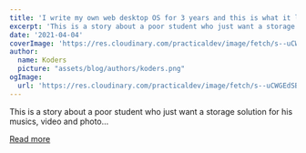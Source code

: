 ```yaml
---
title: 'I write my own web desktop OS for 3 years and this is what it looks like now'
excerpt: 'This is a story about a poor student who just want a storage solution for his musics, video and photo...'
date: '2021-04-04'
coverImage: 'https://res.cloudinary.com/practicaldev/image/fetch/s--uCWGEdSB--/c_imagga_scale,f_auto,fl_progressive,h_420,q_auto,w_1000/https://dev-to-uploads.s3.amazonaws.com/uploads/articles/tupaibdusxxqkvapwu71.png'
author:
  name: Koders
  picture: "assets/blog/authors/koders.png"
ogImage:
  url: 'https://res.cloudinary.com/practicaldev/image/fetch/s--uCWGEdSB--/c_imagga_scale,f_auto,fl_progressive,h_420,q_auto,w_1000/https://dev-to-uploads.s3.amazonaws.com/uploads/articles/tupaibdusxxqkvapwu71.png'
---
```


This is a story about a poor student who just want a storage solution for his musics, video and photo...

[Read more](https://dev.to/tobychui/i-write-my-own-web-desktop-os-for-3-years-and-this-is-what-it-looks-like-now-2903)
